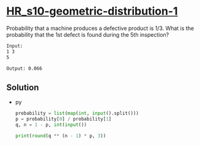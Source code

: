 # [HR_s10-geometric-distribution-1](https://www.hackerrank.com/challenges/s10-geometric-distribution-1)

Probability that a machine produces a defective product is 1/3.
What is the probability that the 1st defect is found during the 5th inspection?

```txt
Input:
1 3
5

Output: 0.066
```

## Solution

* py

  ```py
  probability = list(map(int, input().split()))
  p = probability[0] / probability[1]
  q, n = 1 - p, int(input())

  print(round(q ** (n - 1) * p, 3))
  ```
